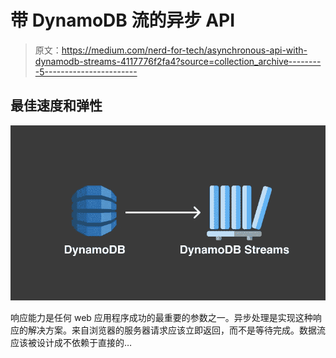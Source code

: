 # 带 DynamoDB 流的异步 API

> 原文：<https://medium.com/nerd-for-tech/asynchronous-api-with-dynamodb-streams-4117776f2fa4?source=collection_archive---------5----------------------->

## 最佳速度和弹性

![](img/2f81178ee39e5b13941608fec7eb57d4.png)

响应能力是任何 web 应用程序成功的最重要的参数之一。异步处理是实现这种响应的解决方案。来自浏览器的服务器请求应该立即返回，而不是等待完成。数据流应该被设计成不依赖于直接的…